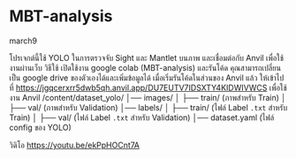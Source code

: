 # MBT-analysis
march9


โปรเจกต์นี้ใช้ YOLO ในการตรวจจับ Sight และ Mantlet บนภาพ และเชื่อมต่อกับ Anvil เพื่อใช้งานผ่านเว็บ
วิธีใช้
เปิดใช้งาน google colab (MBT-analysis) และรันโค้ด
คุณสามารถเปลี่ยนเป็น google drive ของตัวเองได้และเพิ่มข้อมูลได้ 
เมื่อเริ่มรันโค้ดในส่วนของ Anvil แล้ว ให้เข้าไปที่ https://jgqcerxrr5dwb5qh.anvil.app/DU7EUTV7IDSXTY4KIDWIVWCS เพื่อใช้งาน Anvil
/content/dataset_yolo/
│── images/
│   ├── train/ (ภาพสำหรับ Train)
│   ├── val/ (ภาพสำหรับ Validation)
│── labels/
│   ├── train/ (ไฟล์ Label `.txt` สำหรับ Train)
│   ├── val/ (ไฟล์ Label `.txt` สำหรับ Validation)
│── dataset.yaml  (ไฟล์ config ของ YOLO)


วิดิโอ https://youtu.be/ekPpHOCnt7A
